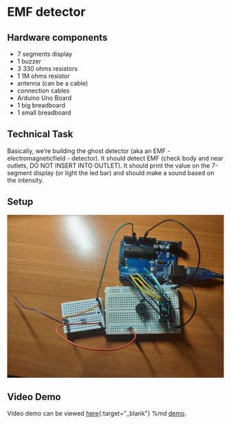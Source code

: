 # EMF detector

## Hardware components

* 7 segments display
* 1 buzzer
* 3 330 ohms resistors
* 1 1M ohms resistor
* antenna (can be a cable)
* connection cables
* Arduino Uno Board
* 1 big breadboard
* 1 small breadboard

## Technical Task 

Basically, we’re building the ghost detector (aka an EMF - electromagneticfield  -  detector). It should detect EMF (check body and near outlets, DO NOT INSERT INTO OUTLET). It should print the value on the 7-segment display (or light the led bar) and should make a sound based on the intensity.

## Setup

![setup](https://github.com/alexandraburu23/IntroductionToRobotics/blob/main/Homework3/setup.jpg)

## Video Demo

Video demo can be viewed [here](https://drive.google.com/file/d/1fxsrHYihryFwpS4tz7c0c57U9x-n2t1s/view?usp=drivesdk){:target="_blank"} 
%md <a href="(https://drive.google.com/file/d/1fxsrHYihryFwpS4tz7c0c57U9x-n2t1s/view?usp=drivesdk" target="_blank">demo</a>.

